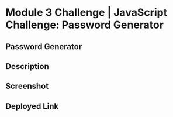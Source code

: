 # Module 3 Challenge | JavaScript Challenge: Password Generator
## Password Generator
## Description
## Screenshot
## Deployed Link
